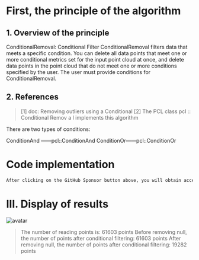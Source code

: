 #  First, the principle of the algorithm 

##  1. Overview of the principle 

 ConditionalRemoval: Conditional Filter ConditionalRemoval filters data that meets a specific condition. You can delete all data points that meet one or more conditional metrics set for the input point cloud at once, and delete data points in the point cloud that do not meet one or more conditions specified by the user. The user must provide conditions for ConditionalRemoval. 

##  2. References 

>  [1] doc: Removing outliers using a Conditional [2] The PCL class pcl :: Conditional Remov a l implements this algorithm

There are two types of conditions:

ConditionAnd ——pcl::ConditionAnd ConditionOr——pcl::ConditionOr 

#  Code implementation 

  ```python  
After clicking on the GitHub Sponsor button above, you will obtain access permissions to my private code repository ( https://github.com/slowlon/my_code_bar ) to view this blog code. By searching the code number of this blog, you can find the code you need, code number is: 2024020309574272335
  ```  
#  III. Display of results 

 ![avatar]( 20210207101741311.png) 

>  The number of reading points is: 61603 points Before removing null, the number of points after conditional filtering: 61603 points After removing null, the number of points after conditional filtering: 19282 points 

